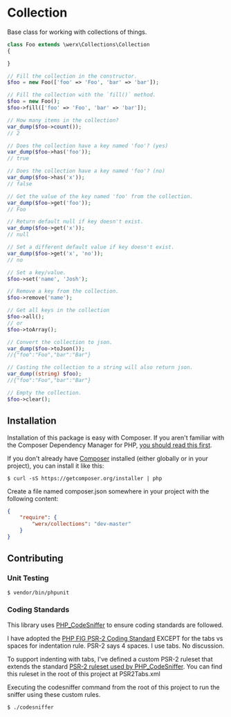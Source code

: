# Collection

Base class for working with collections of things.

```php
class Foo extends \werx\Collections\Collection
{

}

// Fill the collection in the constructor.
$foo = new Foo(['foo' => 'Foo', 'bar' => 'bar']);

// Fill the collection with the `fill()` method.
$foo = new Foo();
$foo->fill(['foo' => 'Foo', 'bar' => 'bar']);

// How many items in the collection?
var_dump($foo->count());
// 2

// Does the collection have a key named 'foo'? (yes)
var_dump($foo->has('foo'));
// true

// Does the collection have a key named 'foo'? (no)
var_dump($foo->has('x'));
// false

// Get the value of the key named 'foo' from the collection.
var_dump($foo->get('foo'));
// Foo

// Return default null if key doesn't exist.
var_dump($foo->get('x'));
// null

// Set a different default value if key doesn't exist.
var_dump($foo->get('x', 'no'));
// no

// Set a key/value.
$foo->set('name', 'Josh');

// Remove a key from the collection.
$foo->remove('name');

// Get all keys in the collection
$foo->all();
// or 
$foo->toArray();

// Convert the collection to json.
var_dump($foo->toJson());
//{"foo":"Foo","bar":"Bar"}

// Casting the collection to a string will also return json.
var_dump((string) $foo);
//{"foo":"Foo","bar":"Bar"}

// Empty the collection.
$foo->clear();


```

## Installation
Installation of this package is easy with Composer. If you aren't familiar with the Composer Dependency Manager for PHP, [you should read this first](https://getcomposer.org/doc/00-intro.md).

If you don't already have [Composer](https://getcomposer.org) installed (either globally or in your project), you can install it like this:

	$ curl -sS https://getcomposer.org/installer | php

Create a file named composer.json somewhere in your project with the following content:

``` json
{
	"require": {
		"werx/collections": "dev-master"
	}
}
```

## Contributing

### Unit Testing

	$ vendor/bin/phpunit

### Coding Standards
This library uses [PHP_CodeSniffer](http://www.squizlabs.com/php-codesniffer) to ensure coding standards are followed.

I have adopted the [PHP FIG PSR-2 Coding Standard](http://www.php-fig.org/psr/psr-2/) EXCEPT for the tabs vs spaces for indentation rule. PSR-2 says 4 spaces. I use tabs. No discussion.

To support indenting with tabs, I've defined a custom PSR-2 ruleset that extends the standard [PSR-2 ruleset used by PHP_CodeSniffer](https://github.com/squizlabs/PHP_CodeSniffer/blob/master/CodeSniffer/Standards/PSR2/ruleset.xml). You can find this ruleset in the root of this project at PSR2Tabs.xml

Executing the codesniffer command from the root of this project to run the sniffer using these custom rules.


	$ ./codesniffer
